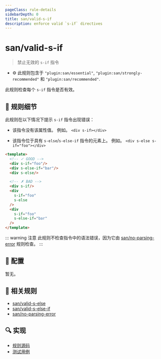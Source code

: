 ```yaml
---
pageClass: rule-details
sidebarDepth: 0
title: san/valid-s-if
description: enforce valid `s-if` directives
---
```

# san/valid-s-if
> 禁止无效的 `s-if` 指令

- :gear: 此规则包含于 `"plugin:san/essential"`, `"plugin:san/strongly-recommended"` 和 `"plugin:san/recommended"`.

此规则检查每个 `s-if` 指令是否有效。

## :book: 规则细节

此规则在以下情况下提示 `s-if` 指令出现错误：

- 该指令没有该属性值。 例如。 `<div s-if></div>`

- 该指令位于具有 `s-else`/`s-else-if` 指令的元素上。 例如。 `<div s-else s-if="foo"></div>`

<eslint-code-block :rules="{'san/valid-s-if': ['error']}">

```html
<template>
  <!-- ✓ GOOD -->
  <div s-if="foo"/>
  <div s-else-if="bar"/>
  <div s-else/>

  <!-- ✗ BAD -->
  <div s-if/>
  <div
    s-if="foo"
    s-else
  />
  <div
    s-if="foo"
    s-else-if="bar"
  />
</template>
```

</eslint-code-block>

::: warning 注意
此规则不检查指令中的语法错误，因为它由 [san/no-parsing-error] 规则检查。
:::

## :wrench: 配置

暂无。

## :couple: 相关规则

- [san/valid-s-else]
- [san/valid-s-else-if]
- [san/no-parsing-error]

[san/valid-s-else]: ./valid-s-else.md
[san/valid-s-else-if]: ./valid-s-else-if.md
[san/no-parsing-error]: ./no-parsing-error.md

## :mag: 实现

- [规则源码](https://github.com/ecomfe/eslint-plugin-san/blob/main/lib/rules/valid-s-if.js)
- [测试用例](https://github.com/ecomfe/eslint-plugin-san/tree/main/__tests__/lib/rules/valid-s-if.test.js)
